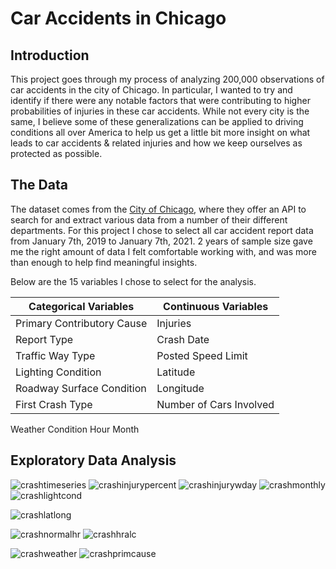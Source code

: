 # Car Accidents in Chicago

## Introduction
  
This project goes through my process of analyzing 200,000 observations of car accidents in the city of Chicago.  In particular, I wanted to try and identify if there were any notable factors that were contributing to higher probabilities of injuries in these car accidents.  While not every city is the same, I believe some of these generalizations can be applied to driving conditions all over America to help us get a little bit more insight on what leads to car accidents & related injuries and how we keep ourselves as protected as possible.

## The Data
The dataset comes from the [City of Chicago](https://data.cityofchicago.org/), where they offer an API to search for and extract various data from a number of their different departments.  For this project I chose to select all car accident report data from January 7th, 2019 to January 7th, 2021.  2 years of sample size gave me the right amount of data I felt comfortable working with, and was more than enough to help find meaningful insights.

Below are the 15 variables I chose to select for the analysis.

Categorical Variables      | Continuous Variables    
-------------------------- | ---------------------- 
Primary Contributory Cause | Injuries  
Report Type                | Crash Date 
Traffic Way Type           | Posted Speed Limit
Lighting Condition         | Latitude
Roadway Surface Condition  | Longitude
First Crash Type           | Number of Cars Involved
Weather Condition
Hour
Month


## Exploratory Data Analysis

![crashtimeseries](https://user-images.githubusercontent.com/16946556/103946554-99a20180-50eb-11eb-9fdc-aa065bcd4ca7.png)
![crashinjurypercent](https://user-images.githubusercontent.com/16946556/103946555-99a20180-50eb-11eb-9292-de126fd26b6e.png)
![crashinjurywday](https://user-images.githubusercontent.com/16946556/103946553-99a20180-50eb-11eb-8633-310fa1936aae.png)
![crashmonthly](https://user-images.githubusercontent.com/16946556/103948346-7cbafd80-50ee-11eb-8faa-de1fe80406b2.png)
![crashlightcond](https://user-images.githubusercontent.com/16946556/103946545-9870d480-50eb-11eb-8b2b-c7a950e6206b.png)

![crashlatlong](https://user-images.githubusercontent.com/16946556/103946549-99096b00-50eb-11eb-8c48-6e7084dfb454.png)

![crashnormalhr](https://user-images.githubusercontent.com/16946556/103946546-99096b00-50eb-11eb-86ac-e3abb3a33a6a.png)
![crashhralc](https://user-images.githubusercontent.com/16946556/103946543-97d83e00-50eb-11eb-99f3-f891f02b1bd9.png)

![crashweather](https://user-images.githubusercontent.com/16946556/103946557-9a3a9800-50eb-11eb-9fd4-493df03cb1cc.png)
![crashprimcause](https://user-images.githubusercontent.com/16946556/103946771-eab1f580-50eb-11eb-9484-116f0397cfe0.png)




